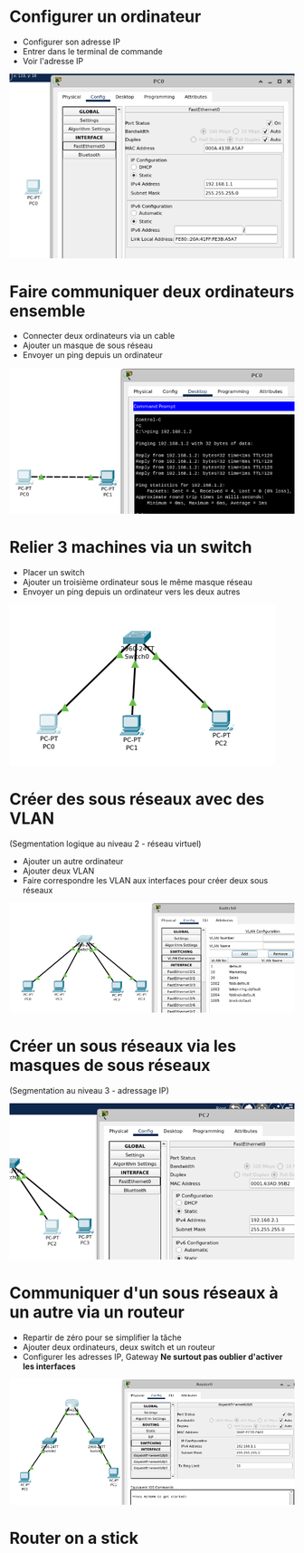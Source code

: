 # Configurer un ordinateur
- Configurer son adresse IP
- Entrer dans le terminal de commande
- Voir l'adresse IP

![Configure IP of a computer](1.png "Configure IP of a computer")

# Faire communiquer deux ordinateurs ensemble
- Connecter deux ordinateurs via un cable
- Ajouter un masque de sous réseau
- Envoyer un ping depuis un ordinateur

![2 computers linked, PC0 ping PC1](2.png "2 computers linked, PC0 ping PC1")

# Relier 3 machines via un switch
- Placer un switch
- Ajouter un troisième ordinateur sous le même masque réseau
- Envoyer un ping depuis un ordinateur vers les deux autres

![3 computers linked by a switch](3.png "3 computers linked by a switch")

# Créer des sous réseaux avec des VLAN
(Segmentation logique au niveau 2 - réseau virtuel)

- Ajouter un autre ordinateur
- Ajouter deux VLAN
- Faire correspondre les VLAN aux interfaces pour créer deux sous réseaux

![2 computers per subnetwork with VLAN](4.png "2 computers per subnetwork with VLAN")

# Créer un sous réseaux via les masques de sous réseaux
(Segmentation au niveau 3 - adressage IP)

![create a new subnetwork just with IP and netmask](5.png "create a new subnetwork just with IP and netmask")

# Communiquer d'un sous réseaux à un autre via un routeur

- Repartir de zéro pour se simplifier la tâche
- Ajouter deux ordinateurs, deux switch et un routeur
- Configurer les adresses IP, Gateway
**Ne surtout pas oublier d'activer les interfaces**

![2 computer in a separate network that communicate through a gateway with a router](6.png "2 computer in a separate network that communicate through a gateway with a router")

# Router on a stick
